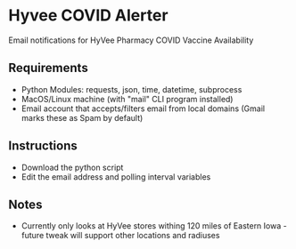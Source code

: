 # Hyvee COVID Alerter
Email notifications for HyVee Pharmacy COVID Vaccine Availability

## Requirements
* Python Modules: requests, json, time, datetime, subprocess
* MacOS/Linux machine (with "mail" CLI program installed)
* Email account that accepts/filters email from local domains (Gmail marks these as Spam by default)

## Instructions
* Download the python script
* Edit the email address and polling interval variables

## Notes
* Currently only looks at HyVee stores withing 120 miles of Eastern Iowa - future tweak will support other locations and radiuses
